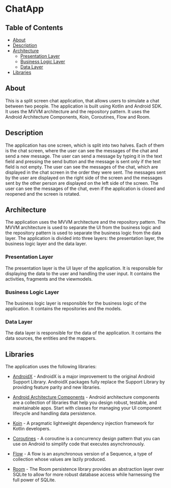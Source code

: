 # ChatApp

## Table of Contents

- [About](#about)
- [Description](#description)
- [Architecture](#architecture)
    - [Presentation Layer](#presentation-layer)
    - [Business Logic Layer](#business-logic-layer)
    - [Data Layer](#data-layer)
- [Libraries](#libraries)

## About

This is a split screen chat application, that allows users to simulate a chat between two people.
The application is built using Kotlin and Android SDK. It uses the MVVM architecture and the
repository pattern. It uses the Android Architecture Components, Koin, Coroutines, Flow and Room.

## Description

The application has one screen, which is split into two halves.
Each of them is the chat screen, where the user can see the messages of the chat and send a new
message.
The user can send a message by typing it in the text field and pressing the send button and the
message is sent only if the text field is not empty.
The user can see the messages of the chat, which are displayed in the chat screen in the order they
were sent.
The messages sent by the user are displayed on the right side of the screen and the messages sent by
the other person are displayed on the left side of the screen.
The user can see the messages of the chat, even if the application is closed and reopened and the
screen is rotated.

## Architecture

The application uses the MVVM architecture and the repository pattern. The MVVM architecture is used
to separate the UI from the business logic and the repository pattern is used to separate the
business logic from the data layer.
The application is divided into three layers: the presentation layer, the business logic layer and
the data layer.

### Presentation Layer

The presentation layer is the UI layer of the application. It is responsible for displaying the data
to the user and handling the user input. It contains the activities, fragments and the viewmodels.

### Business Logic Layer

The business logic layer is responsible for the business logic of the application. It contains the
repositories and the models.

### Data Layer

The data layer is responsible for the data of the application. It contains the data sources, the
entities and the mappers.

## Libraries

The application uses the following libraries:

- [AndroidX](https://developer.android.com/jetpack/androidx) - AndroidX is a major improvement to
  the original Android Support Library. AndroidX packages fully replace the Support Library by
  providing feature parity and new libraries.
- [Android Architecture Components](https://developer.android.com/topic/libraries/architecture) -
  Android architecture components are a collection of libraries that help you design robust,
  testable, and maintainable apps. Start with classes for managing your UI component lifecycle and
  handling data persistence.

- [Koin](https://insert-koin.io/) - A pragmatic lightweight dependency injection framework for
  Kotlin developers.
- [Coroutines](https://kotlinlang.org/docs/reference/coroutines-overview.html) - A coroutine is a
  concurrency design pattern that you can use on Android to simplify code that executes
  asynchronously.
- [Flow](https://kotlinlang.org/docs/reference/coroutines/flow.html) - A flow is an asynchronous
  version of a Sequence, a type of collection whose values are lazily produced.
- [Room](https://developer.android.com/topic/libraries/architecture/room) - The Room persistence
  library provides an abstraction layer over SQLite to allow for more robust database access while
  harnessing the full power of SQLite.
